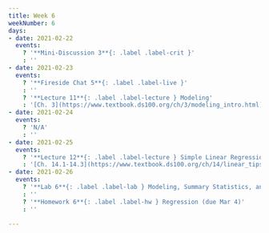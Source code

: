 ```yaml
---
title: Week 6
weekNumber: 6
days:
- date: 2021-02-22
  events:
    ? '**Mini-Discussion 3**{: .label .label-crit }'
    : ''
- date: 2021-02-23
  events:
    ? '**Fireside Chat 5**{: .label .label-live }'
    : ''
    ? '**Lecture 11**{: .label .label-lecture } Modeling'
    : '[Ch. 3](https://www.textbook.ds100.org/ch/3/modeling_intro.html)'
- date: 2021-02-24
  events:
    ? 'N/A'
    : ''
- date: 2021-02-25
  events:
    ? '**Lecture 12**{: .label .label-lecture } Simple Linear Regression'
    : '[Ch. 14.1-14.3](https://www.textbook.ds100.org/ch/14/linear_tips.html)'
- date: 2021-02-26
  events:
    ? '**Lab 6**{: .label .label-lab } Modeling, Summary Statistics, and Loss Functions (due Mar 4)'
    : ''
    ? '**Homework 6**{: .label .label-hw } Regression (due Mar 4)'
    : ''

---
```

